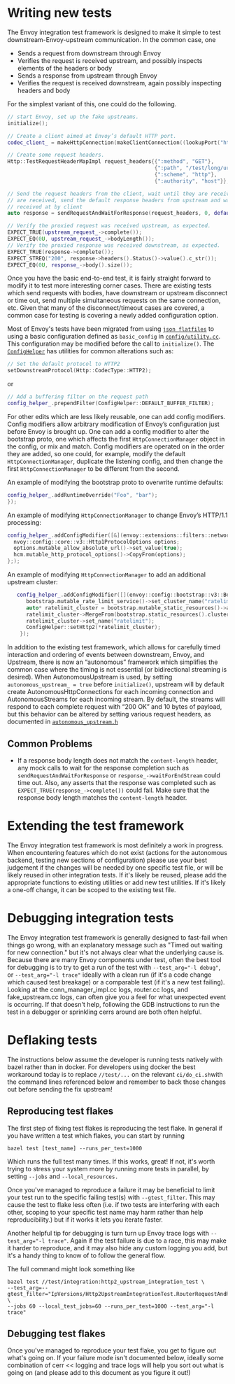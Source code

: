 # Writing new tests

The Envoy integration test framework is designed to make it simple to test downstream-Envoy-upstream
communication. In the common case, one

- Sends a request from downstream through Envoy
- Verifies the request is received upstream, and possibly inspects elements of the headers or body
- Sends a response from upstream through Envoy
- Verifies the request is received downstream, again possibly inspecting headers and body

For the simplest variant of this, one could do the following.

```c++
// start Envoy, set up the fake upstreams.
initialize();

// Create a client aimed at Envoy’s default HTTP port.
codec_client_ = makeHttpConnection(makeClientConnection((lookupPort("http"))));

// Create some request headers.
Http::TestRequestHeaderMapImpl request_headers{{":method", "GET"},
                                               {":path", "/test/long/url"},
                                               {":scheme", "http"},
                                               {":authority", "host"}};

// Send the request headers from the client, wait until they are received upstream. When they
// are received, send the default response headers from upstream and wait until they are
// received at by client
auto response = sendRequestAndWaitForResponse(request_headers, 0, default_response_headers_, 0);

// Verify the proxied request was received upstream, as expected.
EXPECT_TRUE(upstream_request_->complete());
EXPECT_EQ(0U, upstream_request_->bodyLength());
// Verify the proxied response was received downstream, as expected.
EXPECT_TRUE(response->complete());
EXPECT_STREQ("200", response->headers().Status()->value().c_str());
EXPECT_EQ(0U, response_->body().size());
```

Once you have the basic end-to-end test, it is fairly straight forward to modify it to test more
interesting corner cases. There are existing tests which send requests with bodies, have
downstream or upstream disconnect or time out, send multiple simultaneous requests on the same
connection, etc. Given that many of the disconnect/timeout cases are covered, a common case for
testing is covering a newly added configuration option.

Most of Envoy's tests have been migrated from using [`json flatfiles`](../config/integration/) to
using a basic configuration defined as `basic_config` in [`config/utility.cc`](../config/utility.cc).
This configuration may be modified before the call to `initialize()`.
The [`ConfigHelper`](../config/utility.h) has utilities for common alterations such as:

```c++
// Set the default protocol to HTTP2
setDownstreamProtocol(Http::CodecType::HTTP2);
```

or

```c++
// Add a buffering filter on the request path
config_helper_.prependFilter(ConfigHelper::DEFAULT_BUFFER_FILTER);
```

For other edits which are less likely reusable, one can add config modifiers. Config modifiers
allow arbitrary modification of Envoy’s configuration just before Envoy is brought up. One can add
a config modifier to alter the bootstrap proto, one which affects the first `HttpConnectionManager`
object in the config, or mix and match. Config modifiers are operated on in the order they are
added, so one could, for example, modify the default `HttpConnectionManager`, duplicate the listening
config, and then change the first `HttpConnectionManager` to be different from the second.

An example of modifying the bootstrap proto to overwrite runtime defaults:

```c++
config_helper_.addRuntimeOverride("Foo", "bar");
});
```

An example of modifying `HttpConnectionManager` to change Envoy’s HTTP/1.1 processing:

```c++
config_helper_.addConfigModifier([&](envoy::extensions::filters::network::http_connection_manager::v3::HttpConnectionManager& hcm) -> void {
  nvoy::config::core::v3::Http1ProtocolOptions options;
  options.mutable_allow_absolute_url()->set_value(true);
  hcm.mutable_http_protocol_options()->CopyFrom(options);
};);
```

An example of modifying `HttpConnectionManager` to add an additional upstream
cluster:

```c++
   config_helper_.addConfigModifier([](envoy::config::bootstrap::v3::Bootstrap& bootstrap) {
      bootstrap.mutable_rate_limit_service()->set_cluster_name("ratelimit");
      auto* ratelimit_cluster = bootstrap.mutable_static_resources()->add_clusters();
      ratelimit_cluster->MergeFrom(bootstrap.static_resources().clusters()[0]);
      ratelimit_cluster->set_name("ratelimit");
      ConfigHelper::setHttp2(*ratelimit_cluster);
    });
```

In addition to the existing test framework, which allows for carefully timed interaction and ordering of events between downstream, Envoy, and Upstream, there is now an “autonomous” framework which simplifies the common case where the timing is not essential (or bidirectional streaming is desired). When AutonomousUpstream is used, by setting `autonomous_upstream_ = true` before `initialize()`, upstream will by default create AutonomousHttpConnections for each incoming connection and AutonomousStreams for each incoming stream. By default, the streams will respond to each complete request with “200 OK” and 10 bytes of payload, but this behavior can be altered by setting various request headers, as documented in [`autonomous_upstream.h`](autonomous_upstream.h)

## Common Problems
- If a response body length does not match the `content-length` header, any mock calls to wait for the response completion such as `sendRequestAndWaitForResponse` or `response_->waitForEndStream` could time out. Also, any asserts that the response was completed such as `EXPECT_TRUE(response_->complete())` could fail. Make sure that the response body length matches the `content-length` header.

# Extending the test framework

The Envoy integration test framework is most definitely a work in progress.
When encountering features which do not exist (actions for the autonomous
backend, testing new sections of configuration) please use your best judgement
if the changes will be needed by one specific test file, or will be likely
reused in other integration tests. If it's likely be reused, please add the
appropriate functions to existing utilities or add new test utilities. If it's
likely a one-off change, it can be scoped to the existing test file.

# Debugging integration tests

The Envoy integration test framework is generally designed to fast-fail when
things go wrong, with an explanatory message such as
"Timed out waiting for new connection."
but it's not always clear what the underlying cause is. Because there are many
Envoy components under test, often the best tool for debugging is to try to get
a run of the test with `--test_arg="-l debug"`, or `--test_arg="-l trace"` ideally
with a clean run (if it's a code change which caused test breakage) or a comparable
test (if it's a new test failing). Looking at the conn_manager_impl.cc
logs, router.cc logs, and fake_upstream.cc logs, can often give you a feel for
what unexpected event is occurring. If that doesn't help, following the GDB
instructions to run the test in a debugger or sprinkling cerrs around are both often helpful.

# Deflaking tests

The instructions below assume the developer is running tests natively with bazel
rather than in docker. For developers using docker the best workaround today is
to replace `//test/...` on the relevant `ci/do_ci.sh`with the command lines
referenced below and remember to back those changes out before sending the fix
upstream!

## Reproducing test flakes

The first step of fixing test flakes is reproducing the test flake. In general
if you have written a test which flakes, you can start by running

``
bazel test [test_name] --runs_per_test=1000
``

Which runs the full test many times. If this works, great!  If not, it's worth
trying to stress your system more by running more tests in parallel, by setting
`--jobs` and `--local_resources.`

Once you've managed to reproduce a failure it may be beneficial to limit your
test run to the specific failing test(s) with `--gtest_filter`. This may cause
the test to flake less often (i.e. if two tests are interfering with each other,
scoping to your specific test name may harm rather than help reproducibility.)
but if it works it lets you iterate faster.

Another helpful tip for debugging is turn turn up Envoy trace logs with
`--test_arg="-l trace"`. Again if the test failure is due to a race, this may make
it harder to reproduce, and it may also hide any custom logging you add, but it's a
handy thing to know of to follow the general flow.

The full command might look something like

```
bazel test //test/integration:http2_upstream_integration_test \
--test_arg=--gtest_filter="IpVersions/Http2UpstreamIntegrationTest.RouterRequestAndResponseWithBodyNoBuffer/IPv6" \
--jobs 60 --local_test_jobs=60 --runs_per_test=1000 --test_arg="-l trace"
```

## Debugging test flakes

Once you've managed to reproduce your test flake, you get to figure out what's
going on. If your failure mode isn't documented below, ideally some combination
of cerr << logging and trace logs will help you sort out what is going on (and
please add to this document as you figure it out!)


